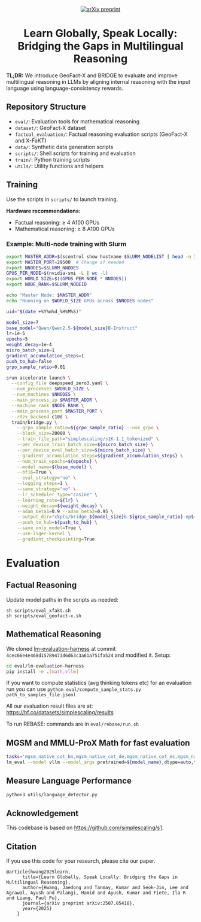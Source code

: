 <p align="center">
  <a href="https://arxiv.org/abs/2507.05418">
    <img src="https://img.shields.io/badge/arXiv-2507.05418-b31b1b.svg" alt="arXiv preprint">
  </a>
</p>

<div align="center">
  <h1>Learn Globally, Speak Locally:<br>Bridging the Gaps in Multilingual Reasoning</h1>
</div>

**TL;DR:** We introduce GeoFact-X and BRIDGE to evaluate and improve multilingual reasoning in LLMs by aligning internal reasoning with the input language using language-consistency rewards.


## Repository Structure

- `eval/`: Evaluation tools for mathematical reasoning
- `dataset/`: GeoFact-X dataset
- `factual_evaluation/`: Factual reasoning evaluation scripts (GeoFact-X and X-FaKT)
- `data/`: Synthetic data generation scripts
- `scripts/`: Shell scripts for training and evaluation
- `train/`: Python training scripts
- `utils/`: Utility functions and helpers


## Training

Use the scripts in `scripts/` to launch training.

**Hardware recommendations:**
- Factual reasoning: ≥ 4 A100 GPUs  
- Mathematical reasoning: ≥ 8 A100 GPUs  

### Example: Multi-node training with Slurm

```bash
export MASTER_ADDR=$(scontrol show hostname $SLURM_NODELIST | head -n 1)
export MASTER_PORT=29500  # Change if needed
export NNODES=$SLURM_NNODES
GPUS_PER_NODE=$(nvidia-smi -L | wc -l)
export WORLD_SIZE=$((GPUS_PER_NODE * NNODES))
export NODE_RANK=$SLURM_NODEID

echo "Master Node: $MASTER_ADDR"
echo "Running on $WORLD_SIZE GPUs across $NNODES nodes"

uid="$(date +%Y%m%d_%H%M%S)"

model_size=7
base_model="Qwen/Qwen2.5-${model_size}B-Instruct"
lr=1e-5
epochs=5
weight_decay=1e-4
micro_batch_size=1
gradient_accumulation_steps=1
push_to_hub=false
grpo_sample_ratio=0.01

srun accelerate launch \
  --config_file deepspeed_zero3.yaml \
  --num_processes $WORLD_SIZE \
  --num_machines $NNODES \
  --main_process_ip $MASTER_ADDR \
  --machine_rank $NODE_RANK \
  --main_process_port $MASTER_PORT \
  --rdzv_backend c10d \
  train/bridge.py \
    --grpo_sample_ratio=${grpo_sample_ratio} --use_grpo \
    --block_size=20000 \
    --train_file_path="simplescaling/s1K-1.1_tokenized" \
    --per_device_train_batch_size=${micro_batch_size} \
    --per_device_eval_batch_size=${micro_batch_size} \
    --gradient_accumulation_steps=${gradient_accumulation_steps} \
    --num_train_epochs=${epochs} \
    --model_name=${base_model} \
    --bf16=True \
    --eval_strategy="no" \
    --logging_steps=1 \
    --save_strategy="no" \
    --lr_scheduler_type="cosine" \
    --learning_rate=${lr} \
    --weight_decay=${weight_decay} \
    --adam_beta1=0.9 --adam_beta2=0.95 \
    --output_dir="ckpts/bridge_${model_size}b-${grpo_sample_ratio}-ep${epochs}-${uid}" \
    --push_to_hub=${push_to_hub} \
    --save_only_model=True \
    --use-liger-kernel \
    --gradient_checkpointing=True
```

# Evaluation 
## Factual Reasoning
Update model paths in the scripts as needed:
```
sh scripts/eval_xfakt.sh
sh scripts/eval_geofact-x.sh
```

## Mathematical Reasoning
We cloned [lm-evaluation-harness](https://github.com/EleutherAI/lm-evaluation-harness) at commit `4cec66e4e468d15789473d6d63c3a61a751fa524` and modified it. Setup:
```bash
cd eval/lm-evaluation-harness
pip install -e .[math,vllm]
```

If you want to compute statistics (avg thinking tokens etc) for an evaluation run you can use 
`python eval/compute_sample_stats.py path_to_samples_file.jsonl`

All our evaluation result files are at: https://hf.co/datasets/simplescaling/results

To run REBASE: commands are in `eval/rebase/run.sh`


## MGSM and MMLU-ProX Math for fast evaluation

```bash
tasks='mgsm_native_cot_bn,mgsm_native_cot_de,mgsm_native_cot_es,mgsm_native_cot_fr,mgsm_native_cot_ru,mgsm_native_cot_sw,mgsm_native_cot_te,mgsm_native_cot_th,mgsm_native_cot_zh,mgsm_native_cot_en,mgsm_native_cot_ja,mmlu_prox_ar_math,mmlu_prox_bn_math,mmlu_prox_de_math,mmlu_prox_es_math,mmlu_prox_fr_math,mmlu_prox_en_math,mmlu_prox_hi_math,mmlu_prox_ja_math,mmlu_prox_ko_math,mmlu_prox_pt_math,mmlu_prox_sw_math,mmlu_prox_th_math,mmlu_prox_zh_math'
lm_eval --model vllm --model_args pretrained=${model_name},dtype=auto,tensor_parallel_size=${num_gpu},gpu_memory_utilization=0.90,max_model_len=20000 --tasks $tasks --batch_size auto --apply_chat_template --output_path ${output_dir} --log_samples --gen_kwargs "max_gen_toks=20000"
```

## Measure Language Performance
```bash
python3 utils/language_detector.py
```

## Acknowledgement
This codebase is based on https://github.com/simplescaling/s1.



## Citation
If you use this code for your research, please cite our paper.


```
@article{hwang2025learn,
      title={Learn Globally, Speak Locally: Bridging the Gaps in Multilingual Reasoning},
      author={Hwang, Jaedong and Tanmay, Kumar and Seok-Jin, Lee and Agrawal, Ayush and Palangi, Hamid and Ayush, Kumar and Fiete, Ila R and Liang, Paul Pu},
      journal={arXiv preprint arXiv:2507.05418},
      year={2025}
    }
```
